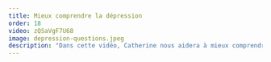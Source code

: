 ```yaml
---
title: Mieux comprendre la dépression
order: 18
video: zQSaVgF7U68
image: depression-questions.jpeg
description: "Dans cette vidéo, Catherine nous aidera à mieux comprendre la dépression en répondant à 10 question qui lui ont été posées par sa communauté sur Instagram."
---
```

